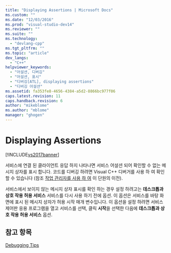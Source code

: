 ```yaml
---
title: "Displaying Assertions | Microsoft Docs"
ms.custom: ""
ms.date: "12/03/2016"
ms.prod: "visual-studio-dev14"
ms.reviewer: ""
ms.suite: ""
ms.technology: 
  - "devlang-cpp"
ms.tgt_pltfrm: ""
ms.topic: "article"
dev_langs: 
  - "C++"
helpviewer_keywords: 
  - "어설션, 디버깅"
  - "어설션, 표시"
  - "디버깅[ATL], displaying assertions"
  - "디버깅 어설션"
ms.assetid: fa353fe8-4656-4384-a5d2-8866bc977f06
caps.latest.revision: 11
caps.handback.revision: 6
author: "mikeblome"
ms.author: "mblome"
manager: "ghogen"
---
```

# Displaying Assertions
[!INCLUDE[vs2017banner](../assembler/inline/includes/vs2017banner.md)]

서비스에 연결 된 클라이언트 응답 하지 나타나면 서비스 어설션 되어 확인할 수 없는 메시지 상자를 표시 합니다.  코드를 디버깅 하려면 Visual C\+\+ 디버거를 사용 하 여 확인할 수 있습니다 \(참조  [작업 관리자를 사용 하 여](../atl/using-task-manager.md) 이 단원의 이전\).  
  
 서비스에서 보이지 않는 메시지 상자 표시를 확인 하는 경우 설정 하려고는  **데스크톱과 상호 작용 허용 서비스** 서비스를 다시 사용 하기 전에 옵션.  이 옵션은 서비스를 바탕 화면에 표시 된 메시지 상자가 허용 시작 매개 변수입니다.  이 옵션을 설정 하려면 서비스 제어판 응용 프로그램을 열고 서비스를 선택, 클릭  **시작**을 선택한 다음에  **데스크톱과 상호 작용 허용 서비스** 옵션.  
  
## 참고 항목  
 [Debugging Tips](../atl/debugging-tips.md)
